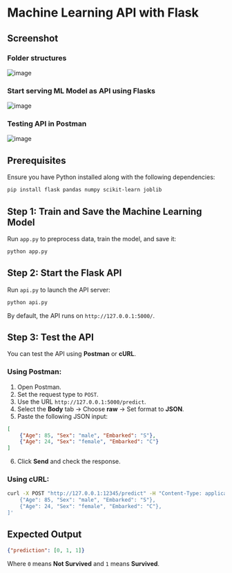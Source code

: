 ﻿# Machine Learning API with Flask

## Screenshot
### Folder structures
![image](https://github.com/user-attachments/assets/147cac48-6c38-4cb3-9f19-98d925ab1851)

### Start serving ML Model as API using Flasks
![image](https://github.com/user-attachments/assets/843a3743-69c8-418e-83b2-a6a0cef169f7)

### Testing API in Postman
![image](https://github.com/user-attachments/assets/4ad0cfe1-c86c-4ff7-b77e-9f9beaf14914)

## Prerequisites
Ensure you have Python installed along with the following dependencies:

```bash
pip install flask pandas numpy scikit-learn joblib
```

## Step 1: Train and Save the Machine Learning Model
Run `app.py` to preprocess data, train the model, and save it:

```bash
python app.py
```

## Step 2: Start the Flask API
Run `api.py` to launch the API server:

```bash
python api.py
```

By default, the API runs on `http://127.0.0.1:5000/`.

## Step 3: Test the API
You can test the API using **Postman** or **cURL**.

### Using Postman:
1. Open Postman.
2. Set the request type to `POST`.
3. Use the URL `http://127.0.0.1:5000/predict`.
4. Select the **Body** tab → Choose **raw** → Set format to **JSON**.
5. Paste the following JSON input:

```json
[
    {"Age": 85, "Sex": "male", "Embarked": "S"},
    {"Age": 24, "Sex": "female", "Embarked": "C"}
]
```

6. Click **Send** and check the response.

### Using cURL:
```bash
curl -X POST "http://127.0.0.1:12345/predict" -H "Content-Type: application/json" -d '[
    {"Age": 85, "Sex": "male", "Embarked": "S"},
    {"Age": 24, "Sex": "female", "Embarked": "C"},
]'
```

## Expected Output
```json
{"prediction": [0, 1, 1]}
```
Where `0` means **Not Survived** and `1` means **Survived**.
